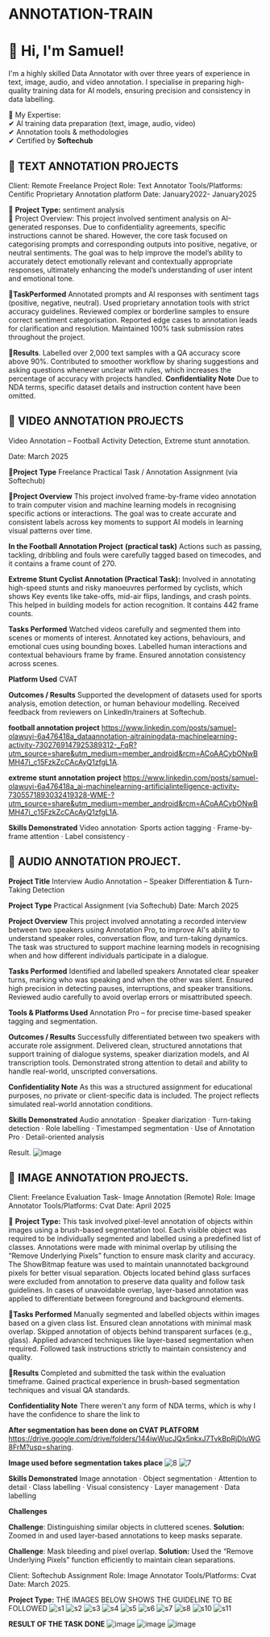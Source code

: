 # ANNOTATION-TRAIN
# 👋 Hi, I'm Samuel!  

I'm a highly skilled Data Annotator with over three years of experience in text, image, audio, and video annotation. I specialise in preparing high-quality training data for AI models, ensuring precision and consistency in data labelling.  

 🔹 My Expertise:  
✔ AI training data preparation (text, image, audio, video)  
✔ Annotation tools & methodologies   
✔ Certified by **Softechub**  


## 📝 TEXT ANNOTATION PROJECTS
Client: Remote Freelance Project
Role: Text Annotator
Tools/Platforms: Centific Proprietary Annotation platform
Date: January2022- January2025 

📝 **Project Type:** sentiment analysis  
🔹 Project Overview: This project involved sentiment analysis on AI-generated responses. Due to confidentiality agreements, specific instructions cannot be shared. However, the core task focused on categorising prompts and corresponding outputs into positive, negative, or neutral sentiments. The goal was to help improve the model’s ability to accurately detect emotionally relevant and contextually appropriate responses, ultimately enhancing the model’s understanding of user intent and emotional tone.

**🔹TaskPerformed**
Annotated prompts and AI responses with sentiment tags (positive, negative, neutral).
Used proprietary annotation tools with strict accuracy guidelines.
Reviewed complex or borderline samples to ensure correct sentiment categorisation.
Reported edge cases to annotation leads for clarification and resolution.
Maintained 100% task submission rates throughout the project.

**🔹Results**.
Labelled over 2,000 text samples with a QA accuracy score above 90%.
Contributed to smoother workflow by sharing suggestions and asking questions whenever unclear with rules, which increases the percentage of accuracy with projects handled.
**Confidentiality Note**
Due to NDA terms, specific dataset details and instruction content have been omitted.









## 📌 VIDEO ANNOTATION PROJECTS  
Video Annotation – Football Activity Detection, Extreme stunt annotation.

Date: March 2025

**🔹Project Type**
Freelance Practical Task / Annotation Assignment (via Softechub)

**🔹Project Overview**
This project involved frame-by-frame video annotation to train computer vision and machine learning models in recognising specific actions or interactions. The goal was to create accurate and consistent labels across key moments to support AI models in learning visual patterns over time.

**In the Football Annotation Project** **(practical task)**
Actions such as passing, tackling, dribbling and fouls were carefully tagged based on timecodes, and it contains a frame count of 270.

**Extreme Stunt Cyclist Annotation (Practical Task):**
Involved in annotating high-speed stunts and risky manoeuvres performed by cyclists, which shows Key events like take-offs, mid-air flips, landings, and crash points. This helped in building models for action recognition. It contains 442 frame counts.

**Tasks Performed**
Watched videos carefully and segmented them into scenes or moments of interest.
Annotated key actions, behaviours, and emotional cues using bounding boxes.
Labelled human interactions and contextual behaviours frame by frame.
Ensured annotation consistency across scenes.

**Platform Used**
CVAT

**Outcomes / Results**
Supported the development of datasets used for sports analysis, emotion detection, or human behaviour modelling.
Received feedback from reviewers on LinkedIn/trainers at Softechub.

**football annotation project**
https://www.linkedin.com/posts/samuel-olawuyi-6a476418a_dataannotation-aitrainingdata-machinelearning-activity-7302769147925389312-_FqR?utm_source=share&utm_medium=member_android&rcm=ACoAACybONwBMH47i_c15FzkZcCAcAyQ1zfgL1A.

**extreme stunt annotation project**
https://www.linkedin.com/posts/samuel-olawuyi-6a476418a_ai-machinelearning-artificialintelligence-activity-7305571893032419328-WME-?utm_source=share&utm_medium=member_android&rcm=ACoAACybONwBMH47i_c15FzkZcCAcAyQ1zfgL1A.

**Skills Demonstrated**
Video annotation· Sports action tagging · Frame-by-frame attention · Label consistency · 









## 🎵 AUDIO ANNOTATION PROJECT.

 **Project Title**
Interview Audio Annotation – Speaker Differentiation & Turn-Taking Detection

**Project Type**
Practical Assignment (via Softechub)
Date: March 2025

**Project Overview**
This project involved annotating a recorded interview between two speakers using Annotation Pro, to improve AI's ability to understand speaker roles, conversation flow, and turn-taking dynamics. The task was structured to support machine learning models in recognising when and how different individuals participate in a dialogue.

**Tasks Performed**
Identified and labelled speakers
Annotated clear speaker turns, marking who was speaking and when the other was silent.
Ensured high precision in detecting pauses, interruptions, and speaker transitions.
Reviewed audio carefully to avoid overlap errors or misattributed speech.

**Tools & Platforms Used**
Annotation Pro – for precise time-based speaker tagging and segmentation.

**Outcomes / Results**
Successfully differentiated between two speakers with accurate role assignment.
Delivered clean, structured annotations that support training of dialogue systems, speaker diarization models, and AI transcription tools.
Demonstrated strong attention to detail and ability to handle real-world, unscripted conversations.

**Confidentiality Note**
As this was a structured assignment for educational purposes, no private or client-specific data is included. The project reflects simulated real-world annotation conditions.

**Skills Demonstrated**
Audio annotation · Speaker diarization · Turn-taking detection · Role labelling · Timestamped segmentation · Use of Annotation Pro · Detail-oriented analysis

Result.
![image](https://github.com/user-attachments/assets/21b87460-bbbd-410b-ab1d-393d84237d5e)











   


## 📝 IMAGE ANNOTATION PROJECTS.

Client: Freelance Evaluation Task- Image Annotation (Remote)
Role: Image Annotator
Tools/Platforms: Cvat
Date: April 2025

📝 **Project Type:**  This task involved pixel-level annotation of objects within images using a brush-based segmentation tool. Each visible object was required to be individually segmented and labelled using a predefined list of classes. Annotations were made with minimal overlap by utilising the “Remove Underlying Pixels” function to ensure mask clarity and accuracy. The ShowBitmap feature was used to maintain unannotated background pixels for better visual separation.
Objects located behind glass surfaces were excluded from annotation to preserve data quality and follow task guidelines. In cases of unavoidable overlap, layer-based annotation was applied to differentiate between foreground and background elements.

**🔹Tasks Performed**
Manually segmented and labelled objects within images based on a given class list.
Ensured clean annotations with minimal mask overlap.
Skipped annotation of objects behind transparent surfaces (e.g., glass).
Applied advanced techniques like layer-based segmentation when required.
Followed task instructions strictly to maintain consistency and quality.

**🔹Results**
Completed and submitted the task within the evaluation timeframe.
Gained practical experience in brush-based segmentation techniques and visual QA standards.

**Confidentiality Note**
There weren't any form of NDA terms, which is why I have the confidence to share the link to

**After segmentation has been done on CVAT PLATFORM**
https://drive.google.com/drive/folders/144iwWucJQx5nkxJ7TvkBpRjDIuWG8FrM?usp=sharing.

**Image used before segmentation takes place**
![8](https://github.com/user-attachments/assets/464129a9-63ff-442e-a9b6-cab1948e5d6d)
![7](https://github.com/user-attachments/assets/2b522315-1e7e-47ff-a399-42bc9572a4d1)



**Skills Demonstrated**
Image annotation · Object segmentation · Attention to detail · Class labelling · Visual consistency · Layer management · Data labelling

**Challenges**

**Challenge**: Distinguishing similar objects in cluttered scenes.
**Solution:** Zoomed in and used layer-based annotations to keep masks separate.

**Challenge**: Mask bleeding and pixel overlap.
**Solution:** Used the “Remove Underlying Pixels” function efficiently to maintain clean separations.

Client: Softechub Assignment
Role: Image Annotator
Tools/Platforms: Cvat
Date: March 2025.

**Project Type:** THE IMAGES BELOW SHOWS THE GUIDELINE TO BE FOLLOWED
![s1](https://github.com/user-attachments/assets/3d8727c8-784d-43a0-9d66-fcf3b105795b)
![s2](https://github.com/user-attachments/assets/e7b0bd60-beaf-42c3-9787-65b73c269b17)
![s3](https://github.com/user-attachments/assets/107b1009-9702-42c7-ae9b-050a56d217b4)
![s4](https://github.com/user-attachments/assets/41e46250-709d-4808-8984-562e38e4f9a3)
![s5](https://github.com/user-attachments/assets/3c139dac-171a-4c33-a405-2364aa1e17c8)
![s6](https://github.com/user-attachments/assets/d922a99d-8714-4c0c-b829-3401c32f242f)
![s7](https://github.com/user-attachments/assets/1c0850de-96e5-4e22-825a-c9c011d823ce)
![s8](https://github.com/user-attachments/assets/699c0362-f7dd-4ec8-a005-ec494c37c0b6)
![s10](https://github.com/user-attachments/assets/fc32e272-7a02-4e1c-8b8f-d261ef47a10d)
![s11](https://github.com/user-attachments/assets/5588dc65-5088-4cf7-ad3e-505f29896436)

**RESULT OF THE TASK DONE**
![image](https://github.com/user-attachments/assets/bc02cca0-07ce-4fdb-a4ca-d805921cf18f)
![image](https://github.com/user-attachments/assets/8fe54841-dcc7-4250-aa4c-16415910c3aa)
![image](https://github.com/user-attachments/assets/6a828f0d-72db-4d0e-b66a-1f25ece2abde)















